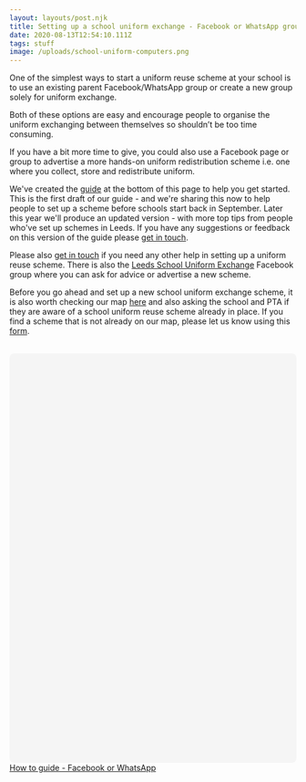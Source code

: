 ```yaml
---
layout: layouts/post.njk
title: Setting up a school uniform exchange - Facebook or WhatsApp group
date: 2020-08-13T12:54:10.111Z
tags: stuff
image: /uploads/school-uniform-computers.png
---
```

One of the simplest ways to start a uniform reuse scheme at your school is to use an existing parent Facebook/WhatsApp group or create a new group solely for uniform exchange. 

Both of these options are easy and encourage people to organise the uniform exchanging between themselves so shouldn’t be too time consuming.

If you have a bit more time to give, you could also use a Facebook page or group to advertise a more hands-on uniform redistribution scheme i.e. one where you collect, store and redistribute uniform.

We've created the [guide](https://www.canva.com/design/DAEEkQESk8Y/view?utm_content=DAEEkQESk8Y&utm_campaign=designshare&utm_medium=embeds&utm_source=link) at the bottom of this page to help you get started. This is the first draft of our guide - and we're sharing this now to help people to set up a scheme before schools start back in September. Later this year we'll produce an updated version - with more top tips from people who've set up schemes in Leeds. If you have any suggestions or feedback on this version of the guide please [get in touch](mailto:info@zerowasteleeds.org.uk).

Please also [get in touch](mailto:info@zerowasteleeds.org.uk) if you need any other help in setting up a uniform reuse scheme. There is also the [Leeds School Uniform Exchange](https://www.facebook.com/groups/603050533660854/) Facebook group where you can ask for advice or advertise a new scheme.

Before you go ahead and set up a new school uniform exchange scheme, it is also worth checking our map [here](https://www.google.com/maps/d/u/1/viewer?hl=en&mid=12f68wxlwJ-MdovH7aQRHCwJyBDkWn-v3&ll=0%2C0&z=11) and also asking the school and PTA if they are aware of a school uniform reuse scheme already in place. If you find a scheme that is not already on our map, please let us know using this [form](https://forms.gle/TbbcxuSpPPgczCth8).

<br>

<div
 class="canva-embed"
 data-design-id="DAEEkQESk8Y"
 data-height-ratio="1.4143"
 style="padding:141.4286% 5px 5px 5px;background:rgba(0,0,0,0.03);border-radius:8px;"
></div>
<script async src="https:&#x2F;&#x2F;sdk.canva.com&#x2F;v1&#x2F;embed.js"></script>
<a href="https:&#x2F;&#x2F;www.canva.com&#x2F;design&#x2F;DAEEkQESk8Y&#x2F;view?utm_content=DAEEkQESk8Y&amp;utm_campaign=designshare&amp;utm_medium=embeds&amp;utm_source=link" target="_blank" rel="noopener">How to guide - Facebook or WhatsApp</a>